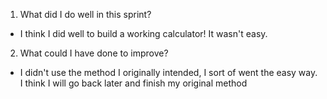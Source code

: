 1. What did I do well in this sprint?
- I think I did well to build a working calculator! It wasn't easy.

2. What could I have done to improve?
- I didn't use the method I originally intended, I sort of went the easy way. I think I will go back later and finish my original method
